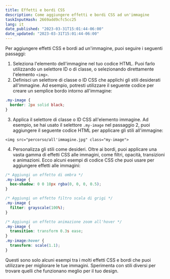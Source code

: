 ```yaml
---
title: Effetti e bordi CSS
description: Come aggiungere effetti e bordi CSS ad un'immagine
taskInputHash: 2669add9cfc5cc25
lang: it
date_published: "2023-03-31T15:01:44-06:00"
date_updated: "2023-03-31T15:01:44-06:00"
---
```

Per aggiungere effetti CSS e bordi ad un'immagine, puoi seguire i seguenti passaggi:
1. Seleziona l'elemento dell'immagine nel tuo codice HTML. Puoi farlo utilizzando un selettore ID o di classe, o selezionando direttamente l'elemento `<img>`.
2. Definisci un selettore di classe o ID CSS che applichi gli stili desiderati all'immagine. Ad esempio, potresti utilizzare il seguente codice per creare un semplice bordo intorno all'immagine:

```css
.my-image {
  border: 2px solid black;
}
```
3. Applica il selettore di classe o ID CSS all'elemento immagine. Ad esempio, se hai usato il selettore `.my-image` nel passaggio 2, puoi aggiungere il seguente codice HTML per applicare gli stili all'immagine:

```arduino
<img src="percorso/all'immagine.jpg" class="my-image">
```

4. Personalizza gli stili come desideri. Oltre ai bordi, puoi applicare una vasta gamma di effetti CSS alle immagini, come filtri, opacità, transizioni e animazioni. Ecco alcuni esempi di codice CSS che puoi usare per aggiungere effetti alle immagini:

```css
/* Aggiungi un effetto di ombra */
.my-image {
  box-shadow: 0 0 10px rgba(0, 0, 0, 0.5);
}

/* Aggiungi un effetto filtro scala di grigi */
.my-image {
  filter: grayscale(100%);
}

/* Aggiungi un effetto animazione zoom all'hover */
.my-image {
  transition: transform 0.3s ease;
}
.my-image:hover {
  transform: scale(1.1);
}
```

Questi sono solo alcuni esempi tra i molti effetti CSS e bordi che puoi utilizzare per migliorare le tue immagini. Sperimenta con stili diversi per trovare quelli che funzionano meglio per il tuo design.
